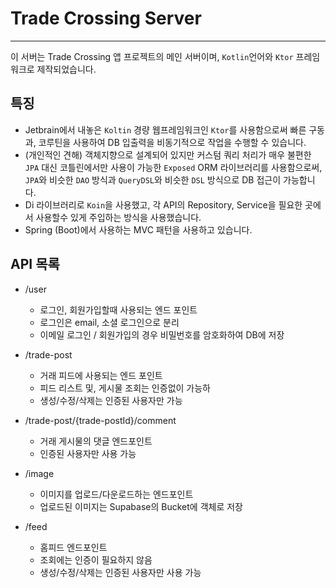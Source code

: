 # Trade Crossing Server

---

이 서버는 Trade Crossing 앱 프로젝트의 메인 서버이며, `Kotlin`언어와 `Ktor` 프레임워크로 제작되었습니다.

## 특징

- Jetbrain에서 내놓은 `Koltin` 경량 웹프레임워크인 `Ktor`를 사용함으로써 빠른 구동과, 코루틴을 사용하여 DB 입출력을 비동기적으로 작업을 수행할 수 있습니다.
- (개인적인 견해) 객체지향으로 설계되어 있지만 커스텀 쿼리 처리가 매우 불편한 `JPA` 대신 코틀린에서만 사용이 가능한 `Exposed` ORM 라이브러리를 사용함으로써, `JPA`와 비슷한 `DAO`
  방식과 `QueryDSL`와 비슷한 `DSL` 방식으로 DB 접근이 가능합니다.
- Di 라이브러리로 `Koin`을 사용했고, 각 API의 Repository, Service을 필요한 곳에서 사용할수 있게 주입하는 방식을 사용했습니다.
- Spring (Boot)에서 사용하는 MVC 패턴을 사용하고 있습니다.

## API 목록

- /user
    - 로그인, 회원가입할때 사용되는 엔드 포인트
    - 로그인은 email, 소셜 로그인으로 분리
    - 이메일 로그인 / 회원가입의 경우 비밀번호를 암호화하여 DB에 저장

- /trade-post
    - 거래 피드에 사용되는 엔드 포인트
    - 피드 리스트 및, 게시물 조회는 인증없이 가능하
    - 생성/수정/삭제는 인증된 사용자만 가능

- /trade-post/{trade-postId}/comment
    - 거래 게시물의 댓글 엔드포인트
    - 인증된 사용자만 사용 가능

- /image
    - 이미지를 업로드/다운로드하는 엔드포인트
    - 업로드된 이미지는 Supabase의 Bucket에 객체로 저장
- /feed
    - 홈피드 엔드포인트
    - 조회에는 인증이 필요하지 않음
    - 생성/수정/삭제는 인증된 사용자만 사용 가능